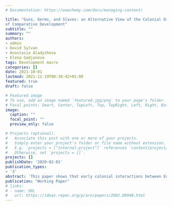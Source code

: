 ```yaml
---
# Documentation: https://wowchemy.com/docs/managing-content/

title: "Guns, Germs, and Slaves: an Alternative View of the Colonial Origins
of Comparative Development"
subtitle: ""
summary: ""
authors:
- admin
- David Sylvan
- Anastasia Aladysheva
- Elena Gadjanova
tags: Development macro
categories: []
date: 2021-10-01
lastmod: 2021-12-19T00:38:42+01:00
featured: true
draft: false

# Featured image
# To use, add an image named `featured.jpg/png` to your page's folder.
# Focal points: Smart, Center, TopLeft, Top, TopRight, Left, Right, BottomLeft, Bottom, BottomRight.
image:
  caption: ""
  focal_point: ""
  preview_only: false

# Projects (optional).
#   Associate this post with one or more of your projects.
#   Simply enter your project's folder or file name without extension.
#   E.g. `projects = ["internal-project"]` references `content/project/deep-learning/index.md`.
#   Otherwise, set `projects = []`.
projects: []
publishDate: '2020-02-01'
publication_types:
- '3'
abstract: 'This paper shows that early colonial interactions between Europeans and indigenous populations, specifically the deaths of the latter, have long-term effects on economic development. We propose an alternative view on the historical origins of comparative development, arguing for links between pre-colonial conditions, colonial-era practices, and growth centuries later. We explore the decades of first contact between Europeans and the indigenous population for both violence against that population and the type of political-economic “regime” established. These violence and regime consequences affected the strength or weakness of property-protecting institutions, with the latter in turn influencing  per capita income today.'
publication: "Working Paper"
# links:
# - name: URL
#   url: https://ideas.repec.org/p/arx/papers/2002.00948.html
---
```

